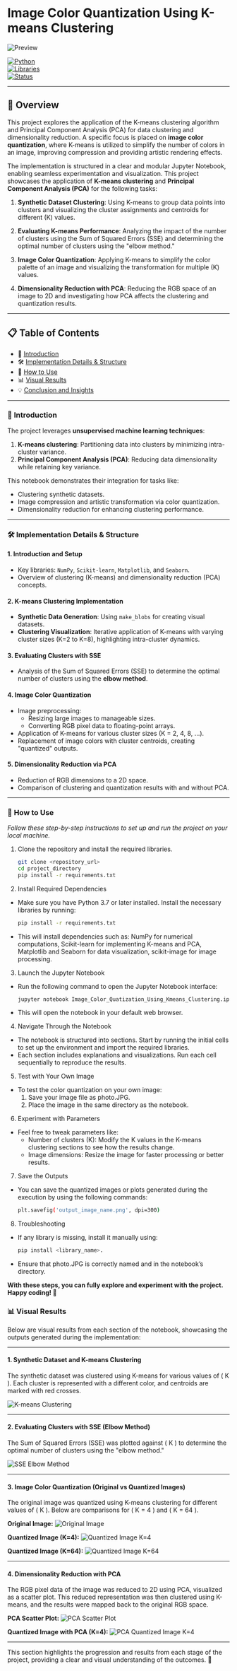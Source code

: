 # **Image Color Quantization Using K-means Clustering**

![Preview](Image_Color_Quatization_Using_Kmeans_Clustering_files/Image_Color_Quatization_Using_Kmeans_Clustering_18_5.png)

[![Python](https://img.shields.io/badge/Python-3.7+-blue.svg)](https://www.python.org/)  
[![Libraries](https://img.shields.io/badge/Libraries-Scikit--learn%2C%20Matplotlib%2C%20Seaborn%2C%20Numpy-green)](https://scikit-learn.org/)  
[![Status](https://img.shields.io/badge/Status-Complete-brightgreen)](#)

---

## **📖 Overview**
This project explores the application of the K-means clustering algorithm and Principal Component Analysis (PCA) for data clustering and dimensionality reduction. A specific focus is placed on **image color quantization**, where K-means is utilized to simplify the number of colors in an image, improving compression and providing artistic rendering effects.

The implementation is structured in a clear and modular Jupyter Notebook, enabling seamless experimentation and visualization. This project showcases the application of **K-means clustering** and **Principal Component Analysis (PCA)** for the following tasks:

1. **Synthetic Dataset Clustering**: Using K-means to group data points into clusters and visualizing the cluster assignments and centroids for different \(K\) values.

2. **Evaluating K-means Performance**: Analyzing the impact of the number of clusters using the Sum of Squared Errors (SSE) and determining the optimal number of clusters using the "elbow method."

3. **Image Color Quantization**: Applying K-means to simplify the color palette of an image and visualizing the transformation for multiple \(K\) values.

4. **Dimensionality Reduction with PCA**: Reducing the RGB space of an image to 2D and investigating how PCA affects the clustering and quantization results.

---

## **📋 Table of Contents**
- 🚀 [Introduction](#-introduction)
- 🛠  [Implementation Details & Structure](#-implementation-details--structure)
- 📌 [How to Use](#-how-to-use)
- 📊 [Visual Results](#-visual-results)
- 💡 [Conclusion and Insights](#-conclusion-and-insights)

---

### 🚀 **Introduction**
The project leverages **unsupervised machine learning techniques**:
1. **K-means clustering**: Partitioning data into clusters by minimizing intra-cluster variance.
2. **Principal Component Analysis (PCA)**: Reducing data dimensionality while retaining key variance.

This notebook demonstrates their integration for tasks like:
- Clustering synthetic datasets.
- Image compression and artistic transformation via color quantization.
- Dimensionality reduction for enhancing clustering performance.

---

### 🛠 **Implementation Details & Structure**
#### 1. **Introduction and Setup**
   - Key libraries: `NumPy`, `Scikit-learn`, `Matplotlib`, and `Seaborn`.
   - Overview of clustering (K-means) and dimensionality reduction (PCA) concepts.

#### 2. **K-means Clustering Implementation**
   - **Synthetic Data Generation**: Using `make_blobs` for creating visual datasets.
   - **Clustering Visualization**: Iterative application of K-means with varying cluster sizes (K=2 to K=8), highlighting intra-cluster dynamics.

#### 3. **Evaluating Clusters with SSE**
   - Analysis of the Sum of Squared Errors (SSE) to determine the optimal number of clusters using the **elbow method**.

#### 4. **Image Color Quantization**
   - Image preprocessing:
     - Resizing large images to manageable sizes.
     - Converting RGB pixel data to floating-point arrays.
   - Application of K-means for various cluster sizes (K = 2, 4, 8, ...).
   - Replacement of image colors with cluster centroids, creating "quantized" outputs.

#### 5. **Dimensionality Reduction via PCA**
   - Reduction of RGB dimensions to a 2D space.
   - Comparison of clustering and quantization results with and without PCA.

---

### 📌 **How to Use**

_Follow these step-by-step instructions to set up and run the project on your local machine._

1. Clone the repository and install the required libraries.
   ```bash
   git clone <repository_url>
   cd project_directory
   pip install -r requirements.txt

2. Install Required Dependencies
- Make sure you have Python 3.7 or later installed. Install the necessary libraries by running:
   ```bash
   pip install -r requirements.txt
- This will install dependencies such as: NumPy for numerical computations, Scikit-learn for implementing K-means and PCA, Matplotlib and Seaborn for data visualization, scikit-image for image processing.

3. Launch the Jupyter Notebook
- Run the following command to open the Jupyter Notebook interface:
   ```bash
   jupyter notebook Image_Color_Quatization_Using_Kmeans_Clustering.ipynb
- This will open the notebook in your default web browser.

4. Navigate Through the Notebook
- The notebook is structured into sections. Start by running the initial cells to set up the environment and import the required libraries.
- Each section includes explanations and visualizations. Run each cell sequentially to reproduce the results.

5. Test with Your Own Image
- To test the color quantization on your own image:
   1. Save your image file as photo.JPG.
   2. Place the image in the same directory as the notebook.
 
6. Experiment with Parameters
- Feel free to tweak parameters like:
   - Number of clusters (K): Modify the K values in the K-means clustering sections to see how the results change.
   - Image dimensions: Resize the image for faster processing or better results.
 
7.  Save the Outputs
- You can save the quantized images or plots generated during the execution by using the following commands:
   ```bash
   plt.savefig('output_image_name.png', dpi=300)

8. Troubleshooting
- If any library is missing, install it manually using:
   ```bash
   pip install <library_name>.
- Ensure that photo.JPG is correctly named and in the notebook’s directory.

**With these steps, you can fully explore and experiment with the project. Happy coding! 🚀**

### 📊 **Visual Results**

Below are visual results from each section of the notebook, showcasing the outputs generated during the implementation:

---

#### **1. Synthetic Dataset and K-means Clustering**
The synthetic dataset was clustered using K-means for various values of \( K \). Each cluster is represented with a different color, and centroids are marked with red crosses.

![K-means Clustering](Image_Color_Quatization_Using_Kmeans_Clustering_files/Image_Color_Quatization_Using_Kmeans_Clustering_10_0.png)

---

#### **2. Evaluating Clusters with SSE (Elbow Method)**
The Sum of Squared Errors (SSE) was plotted against \( K \) to determine the optimal number of clusters using the "elbow method."

![SSE Elbow Method](Image_Color_Quatization_Using_Kmeans_Clustering_files/Image_Color_Quatization_Using_Kmeans_Clustering_13_1.png)

---

#### **3. Image Color Quantization (Original vs Quantized Images)**
The original image was quantized using K-means clustering for different values of \( K \). Below are comparisons for \( K = 4 \) and \( K = 64 \).

**Original Image:**
![Original Image](Image_Color_Quatization_Using_Kmeans_Clustering_files/Image_Color_Quatization_Using_Kmeans_Clustering_18_1.png)

**Quantized Image (K=4):**
![Quantized Image K=4](Image_Color_Quatization_Using_Kmeans_Clustering_files/Image_Color_Quatization_Using_Kmeans_Clustering_18_3.png)

**Quantized Image (K=64):**
![Quantized Image K=64](Image_Color_Quatization_Using_Kmeans_Clustering_files/Image_Color_Quatization_Using_Kmeans_Clustering_18_5.png)

---

#### **4. Dimensionality Reduction with PCA**
The RGB pixel data of the image was reduced to 2D using PCA, visualized as a scatter plot. This reduced representation was then clustered using K-means, and the results were mapped back to the original RGB space.

**PCA Scatter Plot:**
![PCA Scatter Plot](Image_Color_Quatization_Using_Kmeans_Clustering_files/Image_Color_Quatization_Using_Kmeans_Clustering_22_0.png)

**Quantized Image with PCA (K=4):**
![PCA Quantized Image K=4](Image_Color_Quatization_Using_Kmeans_Clustering_files/Image_Color_Quatization_Using_Kmeans_Clustering_22_1.png)

---

This section highlights the progression and results from each stage of the project, providing a clear and visual understanding of the outcomes. 🎨
